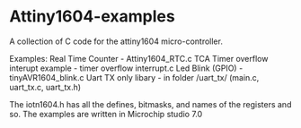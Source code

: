 # Attiny1604-examples

A collection of C code for the attiny1604 micro-controller. 

Examples:
Real Time Counter - Attiny1604_RTC.c
TCA Timer overflow interupt example - timer overflow interrupt.c
Led Blink (GPIO) - tinyAVR1604_blink.c
Uart TX only libary - in folder  /uart_tx/ (main.c, uart_tx.c, uart_tx.h)

The iotn1604.h has all the defines, bitmasks, and names of the registers and so. 
The examples are written in Microchip studio 7.0

